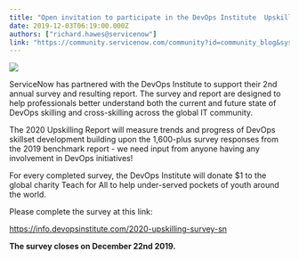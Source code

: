 ```yaml
---
title: "Open invitation to participate in the DevOps Institute  Upskilling Enterprise DevOps Skills Report survey"
date: 2019-12-03T06:19:00.000Z
authors: ["richard.hawes@servicenow"]
link: "https://community.servicenow.com/community?id=community_blog&sys_id=f7009268dba1449423f4a345ca961946"
---
```

<p><img src="https://community.servicenow.com/9c4c0aa4db21449423f4a345ca961902.iix" /></p>
<p>ServiceNow has partnered with the DevOps Institute to support their 2nd annual survey and resulting report. The survey and report are designed to help professionals better understand both the current and future state of DevOps skilling and cross-skilling across the global IT community.</p>
<p>The 2020 Upskilling Report will measure trends and progress of DevOps skillset development building upon the 1,600-plus survey responses from the 2019 benchmark report - we need input from anyone having any involvement in DevOps initiatives!</p>
<p>For every completed survey, the DevOps Institute will donate $1 to the global charity Teach for All to help under-served pockets of youth around the world. </p>
<p>Please complete the survey at this link:</p>
<p><a href="https://info.devopsinstitute.com/2020-upskilling-survey-sn" rel="nofollow">https://info.devopsinstitute.com/2020-upskilling-survey-sn</a></p>
<p><strong>The survey closes on December 22nd 2019.</strong></p>